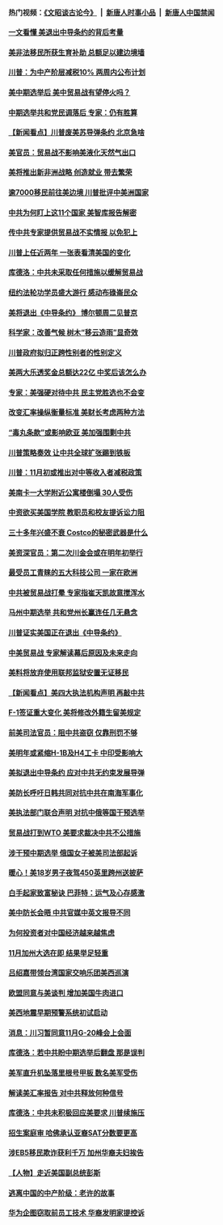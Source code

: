 #### 热门视频：[《文昭谈古论今》](https://github.com/gfw-breaker/wenzhao/blob/master/README.md?t=10230333) &nbsp;|&nbsp; [新唐人时事小品](https://github.com/gfw-breaker/ntdtv-comedy/blob/master/README.md?t=10230333) &nbsp;|&nbsp; [新唐人中国禁闻](https://github.com/gfw-breaker/ntdtv-news/blob/master/README.md?t=10230333)

#### [一文看懂 美退出中导条约的背后考量](../pages/nsc412/n10801841.md?t=10230333) 

#### [美非法移民所获生育补助 总额足以建边境墙](../pages/nsc412/n10801907.md?t=10230333) 

#### [川普：为中产阶层减税10% 两周内公布计划](../pages/nsc412/n10801800.md?t=10230333) 

#### [美中期选举后 美中贸易战有望停火吗？](../pages/nsc412/n10801498.md?t=10230333) 

#### [中期选举共和党民调落后 专家：仍有胜算](../pages/nsc412/n10801597.md?t=10230333) 

#### [【新闻看点】川普废美苏导弹条约 北京急啥](../pages/nsc412/n10801278.md?t=10230333) 

#### [美官员：贸易战不影响美液化天然气出口](../pages/nsc412/n10801354.md?t=10230333) 

#### [美将推出新非洲战略 创造就业 带去繁荣](../pages/nsc412/n10801172.md?t=10230333) 

#### [逾7000移民前往美边境 川普批评中美洲国家](../pages/nsc412/n10800991.md?t=10230333) 

#### [中共为何盯上这11个国家 美智库报告解密](../pages/nsc412/n10799359.md?t=10230333) 

#### [传中共专家提供贸易战不实情报 以免犯上](../pages/nsc412/n10800120.md?t=10230333) 

#### [川普上任近两年 一张表看清美国的变化](../pages/nsc412/n10799861.md?t=10230333) 

#### [库德洛：中共未采取任何措施以缓解贸易战](../pages/nsc412/n10799582.md?t=10230333) 

#### [纽约法轮功学员盛大游行 感动布碌崙民众](../pages/nsc412/n10799427.md?t=10230333) 

#### [美将退出《中导条约》 博尔顿周二见普京](../pages/nsc412/n10799392.md?t=10230333) 

#### [科学家：改善气候 树木“移云造雨”显奇效](../pages/nsc412/n10798122.md?t=10230333) 

#### [川普政府拟归正跨性别者的性别定义](../pages/nsc412/n10799302.md?t=10230333) 

#### [美两大乐透奖金总额达22亿 中奖后该怎么办](../pages/nsc412/n10799299.md?t=10230333) 

#### [专家：美强硬对待中共 民主党胜选也不会变](../pages/nsc412/n10799269.md?t=10230333) 

#### [改变汇率操纵衡量标准 美财长考虑两种方法](../pages/nsc412/n10799121.md?t=10230333) 

#### [“毒丸条款”或影响欧亚 美加强围剿中共](../pages/nsc412/n10798919.md?t=10230333) 

#### [川普策略奏效  让中共全球扩张踢到铁板](../pages/nsc412/n10799057.md?t=10230333) 

#### [川普：11月初或推出对中等收入者减税政策](../pages/nsc412/n10798928.md?t=10230333) 

#### [美南卡一大学附近公寓楼倒塌 30人受伤](../pages/nsc412/n10798835.md?t=10230333) 

#### [中资欲买美国学院 教职员和校友提诉讼力阻](../pages/nsc412/n10796138.md?t=10230333) 

#### [三十多年兴盛不衰 Costco的秘密武器是什么](../pages/nsc412/n10794200.md?t=10230333) 

#### [美资深官员：第二次川金会或在明年初举行](../pages/nsc412/n10798203.md?t=10230333) 

#### [最受员工青睐的五大科技公司 一家在欧洲](../pages/nsc412/n10794250.md?t=10230333) 

#### [中共被贸易战打晕 专家指崔天凯故意搅浑水](../pages/nsc412/n10797694.md?t=10230333) 

#### [马州中期选举 共和党州长赢连任几无悬念](../pages/nsc412/n10797874.md?t=10230333) 

#### [川普证实美国正在退出《中导条约》](../pages/nsc412/n10796319.md?t=10230333) 

#### [中美贸易战 专家解读幕后原因及未来走向](../pages/nsc412/n10797785.md?t=10230333) 

#### [美料将放弃使用联邦监狱安置无证移民](../pages/nsc412/n10797676.md?t=10230333) 

#### [【新闻看点】美四大执法机构声明 再敲中共](../pages/nsc412/n10797379.md?t=10230333) 

#### [F-1签证重大变化 美将修改外籍生留美规定](../pages/nsc412/n10797573.md?t=10230333) 

#### [前美司法官员：阻中共盗窃 仅靠刑罚不够](../pages/nsc412/n10790349.md?t=10230333) 

#### [美明年或紧缩H-1B及H4工卡 中印受影响大](../pages/nsc412/n10797371.md?t=10230333) 

#### [美拟退出中导条约 应对中共无约束发展导弹](../pages/nsc412/n10797140.md?t=10230333) 

#### [美防长呼吁日韩共同对抗中共在南海军事化](../pages/nsc412/n10796976.md?t=10230333) 

#### [美执法部门联合声明 对抗中俄等国干预选举](../pages/nsc412/n10796670.md?t=10230333) 

#### [贸易战打到WTO 美要求裁决中共不公措施](../pages/nsc412/n10796528.md?t=10230333) 

#### [涉干预中期选举 俄国女子被美司法部起诉](../pages/nsc412/n10796377.md?t=10230333) 

#### [暖心！美18岁男子夜驾450英里跨州送披萨](../pages/nsc412/n10796371.md?t=10230333) 

#### [白手起家致富秘诀 巴菲特：运气及心存感激](../pages/nsc412/n10796306.md?t=10230333) 

#### [美中防长会晤 中共官媒中英文报导不同](../pages/nsc412/n10795617.md?t=10230333) 

#### [为何投资者对中国经济越来越焦虑](../pages/nsc412/n10796047.md?t=10230333) 

#### [11月加州大选在即 结果举足轻重](../pages/nsc412/n10796111.md?t=10230333) 

#### [吕绍嘉带领台湾国家交响乐团美西巡演](../pages/nsc412/n10796002.md?t=10230333) 

#### [欧盟同意与美谈判 增加美国牛肉进口](../pages/nsc412/n10795852.md?t=10230333) 

#### [美西地震早期预警系统初试启动](../pages/nsc412/n10795664.md?t=10230333) 

#### [消息：川习暂同意11月G-20峰会上会面](../pages/nsc412/n10795644.md?t=10230333) 

#### [库德洛：若中共盼中期选举后翻盘 那是误判](../pages/nsc412/n10795527.md?t=10230333) 

#### [美军直升机坠落里根号甲板 数名美军受伤](../pages/nsc412/n10794716.md?t=10230333) 

#### [解读美汇率报告 对中共释放何种信号](../pages/nsc412/n10793405.md?t=10230333) 

#### [库德洛：中共未积极回应美要求 川普续施压](../pages/nsc412/n10793971.md?t=10230333) 

#### [招生案庭审 哈佛承认亚裔SAT分数要更高](../pages/nsc412/n10793858.md?t=10230333) 

#### [涉EB5移民欺诈获利千万 加州华裔夫妇挨告](../pages/nsc412/n10794199.md?t=10230333) 

#### [【人物】走近美国副总统彭斯](../pages/nsc412/n10793797.md?t=10230333) 

#### [逃离中国的中产阶级：老许的故事](../pages/nsc412/n10793931.md?t=10230333) 

#### [华为企图窃取前员工技术 华裔发明家提控诉](../pages/nsc412/n10793659.md?t=10230333) 

